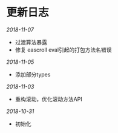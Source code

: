 # 更新日志

*2018-11-07*

- 过渡算法暴露
- 修复 eascroll eval引起的打包方法名错误

*2018-11-05*

- 添加部分types

*2018-11-03*

- 重构滚动，优化滚动方法API

*2018-10-31*

- 初始化


